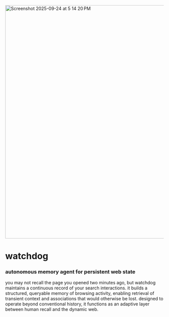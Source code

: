 <img width="1470" height="743" alt="Screenshot 2025-09-24 at 5 14 20 PM" src="https://github.com/user-attachments/assets/6e09867e-0589-49e8-9789-1e6d52d663ad" />

# watchdog  
### autonomous memory agent for persistent web state  

you may not recall the page you opened two minutes ago, but watchdog maintains a continuous record of your search interactions. it builds a structured, queryable memory of browsing activity, enabling retrieval of transient context and associations that would otherwise be lost. designed to operate beyond conventional history, it functions as an adaptive layer between human recall and the dynamic web.  
